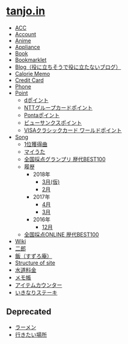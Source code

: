 # [tanjo.in](https://github.com/tanjoin/tanjoin.github.com)

- [ACC](https://tanjoin.github.io/acc)
- [Account](?q=account)
- [Anime](?q=anime)
- [Appliance](?q=appliance)
- [Book](?q=book)
- [Bookmarklet](https://tanjoin.github.io/bookmarklet)
- [Blog（役に立ちそうで役に立たないブログ）](http://tanjoin.hatenablog.com/)
- [Calorie Memo](https://tanjoin.github.io/calorie-memo)
- [Credit Card](?q=creditcard)
- [Phone](?q=phone)
- [Point](?q=point)
  - [dポイント](?q=point/d_point.md)
  - [NTTグループカードポイント](?q=point/ntt_group_card_point)
  - [Pontaポイント](?q=point/ponta_point)
  - [ビューサンクスポイント](?q=point/view_thanks_point)
  - [VISAクラシックカード ワールドポイント](?q=point/visa_classic_card_world_point)
- [Song](?q=song)
  - [1位獲得曲](?q=song/first_place)
  - [マイうた](?q=song/my_song)
  - [全国採点グランプリ 歴代BEST100](?q=song/zenkoku_saiten_grand_prix_rekidai_best100)
  - 履歴
    - 2018年
      - [3月(仮)](?q=song/rireki/201803[仮])
      - [2月](?q=song/rireki/201802)
    - 2017年
      - [4月](?q=song/rireki/201704)
      - [3月](?q=song/rireki/201703)
    - 2016年
      - [12月](?q=song/rireki/201612)
  - [全国採点ONLINE 歴代BEST100](?q=song/rireki/zenkoku_saiten_online_rekidai_best100)
- [Wiki](https://github.com/tanjoin/tanjoin.github.com/wiki)
- [二郎](?q=jiro)
- [飯（すずろ庵）](http://tanjoin.hatenablog.jp/)
- [Structure of site](?q=structure_of_site)
- [水道料金](?q=water-bill)
- [メモ帳](https://tanjoin.github.io/text-counter)
- [アイテムカウンター](https://tanjoin.github.io/item-counter)
- [いきなりステーキ](https://tanjoin.github.io/ikinari)


## Deprecated

- [ラーメン](?q=ramen)
- [行きたい場所](?q=place)

